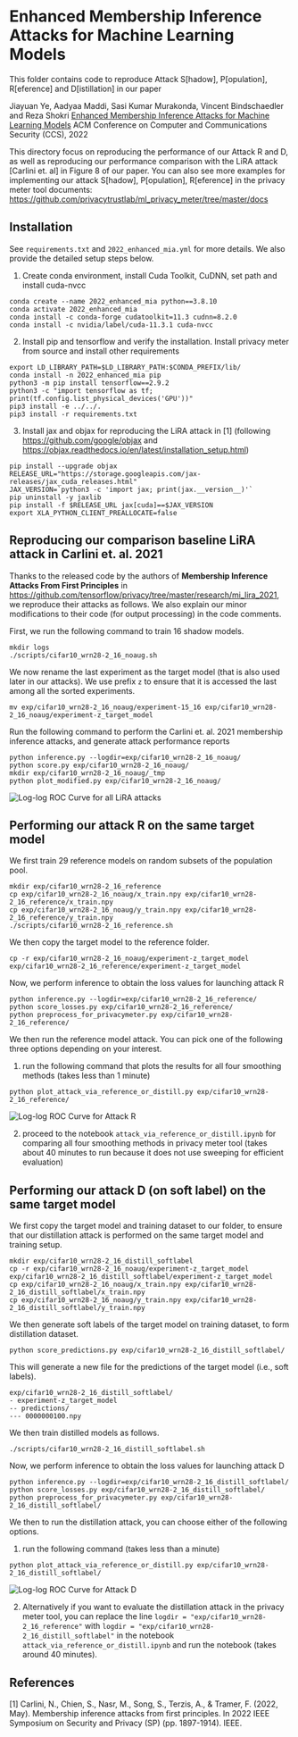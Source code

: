 # Enhanced Membership Inference Attacks for Machine Learning Models

This folder contains code to reproduce Attack S[hadow], P[opulation], R[eference] and D[istillation] in our paper

Jiayuan Ye, Aadyaa Maddi, Sasi Kumar Murakonda, Vincent Bindschaedler and Reza Shokri
[Enhanced Membership Inference Attacks for Machine Learning Models](https://arxiv.org/abs/2111.09679)
ACM Conference on Computer and Communications Security (CCS), 2022


This directory focus on reproducing the performance of our Attack R and D, as well as reproducing our performance comparison with the LiRA attack [Carlini et. al] in Figure 8 of our paper. You can also see more examples for implementing our attack S[hadow], P[opulation], R[eference] in the privacy meter tool documents: https://github.com/privacytrustlab/ml_privacy_meter/tree/master/docs

## Installation

See `requirements.txt` and `2022_enhanced_mia.yml` for more details. We also provide the detailed setup steps below.

1. Create conda environment, install Cuda Toolkit, CuDNN, set path and install cuda-nvcc

```
conda create --name 2022_enhanced_mia python==3.8.10
conda activate 2022_enhanced_mia
conda install -c conda-forge cudatoolkit=11.3 cudnn=8.2.0
conda install -c nvidia/label/cuda-11.3.1 cuda-nvcc
```

2. Install pip and tensorflow and verify the installation. Install privacy meter from source and install other requirements

```
export LD_LIBRARY_PATH=$LD_LIBRARY_PATH:$CONDA_PREFIX/lib/
conda install -n 2022_enhanced_mia pip
python3 -m pip install tensorflow==2.9.2
python3 -c "import tensorflow as tf; print(tf.config.list_physical_devices('GPU'))"
pip3 install -e ../../.
pip3 install -r requirements.txt
```

3. Install jax and objax for reproducing the LiRA attack in [1] (following https://github.com/google/objax and https://objax.readthedocs.io/en/latest/installation_setup.html)
```
pip install --upgrade objax
RELEASE_URL="https://storage.googleapis.com/jax-releases/jax_cuda_releases.html"
JAX_VERSION=`python3 -c 'import jax; print(jax.__version__)'`
pip uninstall -y jaxlib
pip install -f $RELEASE_URL jax[cuda]==$JAX_VERSION
export XLA_PYTHON_CLIENT_PREALLOCATE=false
```

## Reproducing our comparison baseline LiRA attack in Carlini et. al. 2021

Thanks to the released code by the authors of **Membership Inference Attacks From First Principles** in https://github.com/tensorflow/privacy/tree/master/research/mi_lira_2021, we reproduce their attacks as follows. We also explain our minor modifications to their code (for output processing) in the code comments.

First, we run the following command to train 16 shadow models.

```
mkdir logs
./scripts/cifar10_wrn28-2_16_noaug.sh
```

We now rename the last experiment as the target model (that is also used later in our attacks). We use prefix `z` to ensure that it is accessed the last among all the sorted experiments.

```
mv exp/cifar10_wrn28-2_16_noaug/experiment-15_16 exp/cifar10_wrn28-2_16_noaug/experiment-z_target_model
```

Run the following command to perform the Carlini et. al. 2021 membership inference attacks, and generate attack performance reports
```
python inference.py --logdir=exp/cifar10_wrn28-2_16_noaug/
python score.py exp/cifar10_wrn28-2_16_noaug/
mkdir exp/cifar10_wrn28-2_16_noaug/_tmp
python plot_modified.py exp/cifar10_wrn28-2_16_noaug/
```

![Log-log ROC Curve for all LiRA attacks](exp/cifar10_wrn28-2_16_noaug/_tmp/fprtpr.png "Log-log ROC Curve")



## Performing our attack R on the same target model

We first train 29 reference models on random subsets of the population pool.
```
mkdir exp/cifar10_wrn28-2_16_reference
cp exp/cifar10_wrn28-2_16_noaug/x_train.npy exp/cifar10_wrn28-2_16_reference/x_train.npy
cp exp/cifar10_wrn28-2_16_noaug/y_train.npy exp/cifar10_wrn28-2_16_reference/y_train.npy
./scripts/cifar10_wrn28-2_16_reference.sh
```

We then copy the target model to the reference folder.
```
cp -r exp/cifar10_wrn28-2_16_noaug/experiment-z_target_model exp/cifar10_wrn28-2_16_reference/experiment-z_target_model
```

Now, we perform inference to obtain the loss values for launching attack R
```
python inference.py --logdir=exp/cifar10_wrn28-2_16_reference/
python score_losses.py exp/cifar10_wrn28-2_16_reference/
python preprocess_for_privacymeter.py exp/cifar10_wrn28-2_16_reference/
```

We then run the reference model attack. You can pick one of the following three options depending on your interest.
1. run the following command that plots the results for all four smoothing methods (takes less than 1 minute)

```
python plot_attack_via_reference_or_distill.py exp/cifar10_wrn28-2_16_reference/
```

![Log-log ROC Curve for Attack R](exp/cifar10_wrn28-2_16_reference/_tmp/fprtpr.png "Log-log ROC Curve")

2. proceed to the notebook `attack_via_reference_or_distill.ipynb` for comparing all four smoothing methods in privacy meter tool (takes about 40 minutes to run because it does not use sweeping for efficient evaluation) 

## Performing our attack D (on soft label) on the same target model

We first copy the target model and training dataset to our folder, to ensure that our distillation attack is performed on the same target model and training setup.

```
mkdir exp/cifar10_wrn28-2_16_distill_softlabel
cp -r exp/cifar10_wrn28-2_16_noaug/experiment-z_target_model exp/cifar10_wrn28-2_16_distill_softlabel/experiment-z_target_model
cp exp/cifar10_wrn28-2_16_noaug/x_train.npy exp/cifar10_wrn28-2_16_distill_softlabel/x_train.npy
cp exp/cifar10_wrn28-2_16_noaug/y_train.npy exp/cifar10_wrn28-2_16_distill_softlabel/y_train.npy
```

We then generate soft labels of the target model on training dataset, to form distillation dataset.

```
python score_predictions.py exp/cifar10_wrn28-2_16_distill_softlabel/
```

This will generate a new file for the predictions of the target model (i.e., soft labels).
```
exp/cifar10_wrn28-2_16_distill_softlabel/
- experiment-z_target_model
-- predictions/
--- 0000000100.npy
```

We then train distilled models as follows.

```
./scripts/cifar10_wrn28-2_16_distill_softlabel.sh
```

Now, we perform inference to obtain the loss values for launching attack D
```
python inference.py --logdir=exp/cifar10_wrn28-2_16_distill_softlabel/
python score_losses.py exp/cifar10_wrn28-2_16_distill_softlabel/
python preprocess_for_privacymeter.py exp/cifar10_wrn28-2_16_distill_softlabel/
```

We then to run the distillation attack, you can choose either of the following options.

1. run the following command (takes less than a minute)

```
python plot_attack_via_reference_or_distill.py exp/cifar10_wrn28-2_16_distill_softlabel/
```

![Log-log ROC Curve for Attack D](exp/cifar10_wrn28-2_16_distill_softlabel/_tmp/fprtpr.png "Log-log ROC Curve")

2. Alternatively if you want to evaluate the distillation attack in the privacy meter tool, you can replace the line `logdir = "exp/cifar10_wrn28-2_16_reference"` with  `logdir = "exp/cifar10_wrn28-2_16_distill_softlabel"` in the notebook `attack_via_reference_or_distill.ipynb` and run the notebook (takes around 40 minutes).


## References

[1] Carlini, N., Chien, S., Nasr, M., Song, S., Terzis, A., & Tramer, F. (2022, May). Membership inference attacks from first principles. In 2022 IEEE Symposium on Security and Privacy (SP) (pp. 1897-1914). IEEE.
